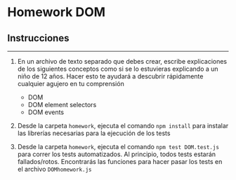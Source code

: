 # Homework DOM

## Instrucciones
---
1. En un archivo de texto separado que debes crear, escribe explicaciones de los siguientes conceptos como si se lo estuvieras explicando a un niño de 12 años. Hacer esto te ayudará a descubrir rápidamente cualquier agujero en tu comprensión

	* DOM
	* DOM element selectors
	* DOM events

2. Desde la carpeta `homework`, ejecuta el comando `npm install` para instalar las librerías necesarias para la ejecución de los tests

3. Desde la carpeta `homework`, ejecuta el comando `npm test DOM.test.js` para correr los tests automatizados. Al principio, todos tests estarán fallados/rotos. Encontrarás las funciones para hacer pasar los tests en el archivo `DOMhomework.js`
